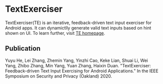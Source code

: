 # TextExerciser
TextExerciser(TE) is an iterative, feedback-driven text input exerciser for Android apps. It can dynamictlly generate valid text inputs based on hint shown on UI. To learn further, visit [TE homepage](https://TextExerciser.github.io/TextExerciser/).

## Publication
Yuyu He, Lei Zhang, Zhemin Yang, Yinzhi Cao, Keke Lian, Shuai Li, Wei Yang, Zhibo Zhang, Min Yang, Yuan Zhang, Haixin Duan. "TextExerciser: Feedback-driven Text Input Exercising for Android Applications." In the IEEE Symposium on Security and Privacy (Oakland) 2020.